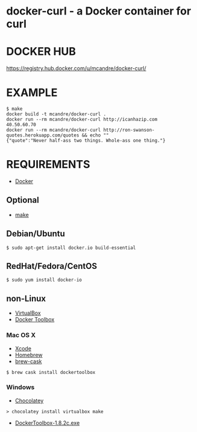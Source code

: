 # docker-curl - a Docker container for curl

# DOCKER HUB

https://registry.hub.docker.com/u/mcandre/docker-curl/

# EXAMPLE

```
$ make
docker build -t mcandre/docker-curl .
docker run --rm mcandre/docker-curl http://icanhazip.com
40.50.60.70
docker run --rm mcandre/docker-curl http://ron-swanson-quotes.herokuapp.com/quotes && echo ""
{"quote":"Never half-ass two things. Whole-ass one thing."}
```

# REQUIREMENTS

* [Docker](https://www.docker.com/)

## Optional

* [make](http://www.gnu.org/software/make/)

## Debian/Ubuntu

```
$ sudo apt-get install docker.io build-essential
```

## RedHat/Fedora/CentOS

```
$ sudo yum install docker-io
```

## non-Linux

* [VirtualBox](https://www.virtualbox.org/)
* [Docker Toolbox](https://www.docker.com/toolbox)

### Mac OS X

* [Xcode](http://itunes.apple.com/us/app/xcode/id497799835?ls=1&mt=12)
* [Homebrew](http://brew.sh/)
* [brew-cask](http://caskroom.io/)

```
$ brew cask install dockertoolbox
```

### Windows

* [Chocolatey](https://chocolatey.org/)

```
> chocolatey install virtualbox make
```

* [DockerToolbox-1.8.2c.exe](https://github.com/docker/toolbox/releases/download/v1.8.2c/DockerToolbox-1.8.2c.exe)
